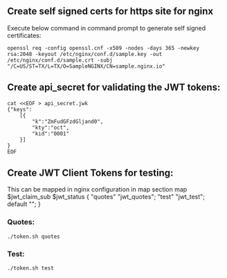 ## Create self signed certs for https site for nginx
Execute below command in command prompt to generate self signed certificates:

```
openssl req -config openssl.cnf -x509 -nodes -days 365 -newkey rsa:2048 -keyout /etc/nginx/conf.d/sample.key -out /etc/nginx/conf.d/sample.crt -subj "/C=US/ST=TX/L=TX/O=SampleNGINX/CN=sample.nginx.io"
```

## Create api_secret for validating the JWT tokens:

```
cat <<EOF > api_secret.jwk
{"keys":
    [{
        "k":"ZmFudGFzdGljand0",
        "kty":"oct",
        "kid":"0001"
    }]
}
EOF

```

## Create JWT Client Tokens for testing:

This can be mapped in nginx configuration in map section
map $jwt_claim_sub $jwt_status {
    "quotes" "jwt_quotes";
    "test"   "jwt_test";
    default  "";
}


### Quotes:
```
./token.sh quotes
```

### Test:
```
./token.sh test
```